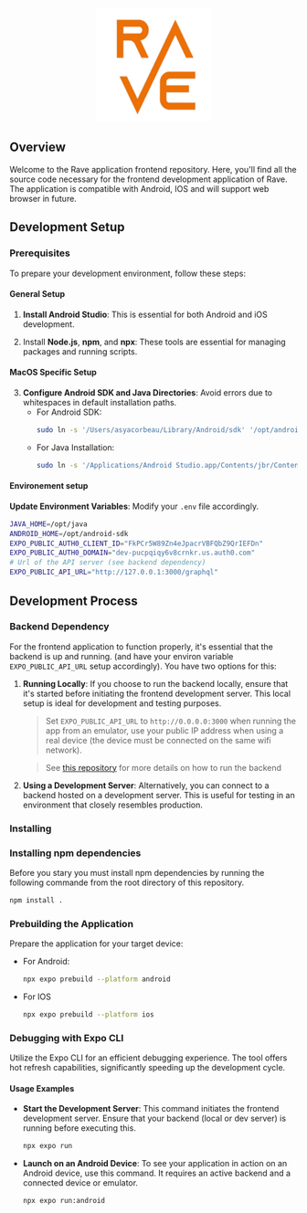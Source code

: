 <div style="width: 100%; text-align: center;">
   <img src="assets/icon.png" alt="drawing" width="200" />
</div>

## Overview
Welcome to the Rave application frontend repository. Here, you'll find all the source code necessary for the frontend development application of Rave. The application is compatible with Android, IOS and will support web browser in future.

## Development Setup

### Prerequisites
To prepare your development environment, follow these steps:

#### General Setup
1. **Install Android Studio**: This is essential for both Android and iOS development.

2. Install **Node.js**, **npm**, and **npx**: These tools are essential for managing packages and running scripts.

#### MacOS Specific Setup
3. **Configure Android SDK and Java Directories**: Avoid errors due to whitespaces in default installation paths.
   - For Android SDK:
     ```bash
     sudo ln -s '/Users/asyacorbeau/Library/Android/sdk' '/opt/android-sdk'
     ```
   - For Java Installation:
     ```bash
     sudo ln -s '/Applications/Android Studio.app/Contents/jbr/Contents/Home' '/opt/java'
     ```

#### Environement setup
**Update Environment Variables**: Modify your `.env` file accordingly.
   ```bash
   JAVA_HOME=/opt/java
   ANDROID_HOME=/opt/android-sdk
   EXPO_PUBLIC_AUTH0_CLIENT_ID="FkPCr5W89Zn4eJpacrVBFQbZ9QrIEFDn"
   EXPO_PUBLIC_AUTH0_DOMAIN="dev-pucpqiqy6v8crnkr.us.auth0.com"
   # Url of the API server (see backend dependency)
   EXPO_PUBLIC_API_URL="http://127.0.0.1:3000/graphql"
   ```

## Development Process

### Backend Dependency
For the frontend application to function properly, it's essential that the backend is up and running. (and have your environ variable `EXPO_PUBLIC_API_URL` setup accordingly). You have two options for this:

1. **Running Locally**: If you choose to run the backend locally, ensure that it's started before initiating the frontend development server. This local setup is ideal for development and testing purposes.
    > Set `EXPO_PUBLIC_API_URL` to `http://0.0.0.0:3000` when running the app from an emulator, use your public IP address when using a real device (the device must be connected on the same wifi network).

    > See [this repository](https://github.com/asyade/rave-app-backend) for more details on how to run the backend

2. **Using a Development Server**: Alternatively, you can connect to a backend hosted on a development server. This is useful for testing in an environment that closely resembles production.

### Installing 

### Installing npm dependencies
Before you stary you must install npm dependencies by running the following commande from the root directory of this repository.
```bash
npm install .
```

### Prebuilding the Application
Prepare the application for your target device:
- For Android:
   ```bash
   npx expo prebuild --platform android
   ```
- For IOS
   ```bash
   npx expo prebuild --platform ios
   ```

### Debugging with Expo CLI
Utilize the Expo CLI for an efficient debugging experience. The tool offers hot refresh capabilities, significantly speeding up the development cycle.

#### Usage Examples
- **Start the Development Server**: This command initiates the frontend development server. Ensure that your backend (local or dev server) is running before executing this.
  ```bash
  npx expo run
  ```

- **Launch on an Android Device**: To see your application in action on an Android device, use this command. It requires an active backend and a connected device or emulator.
   ```bash
   npx expo run:android
   ```